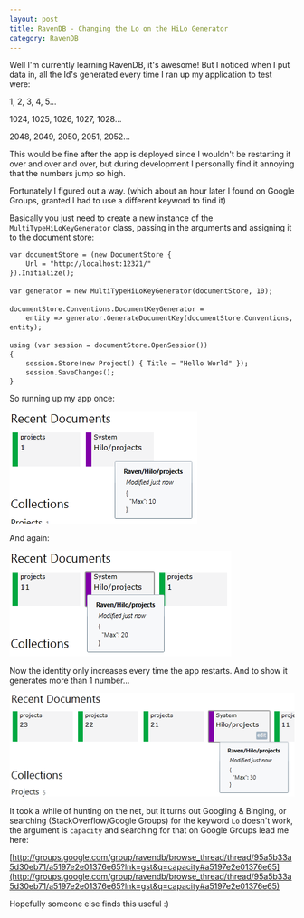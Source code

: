 ```yaml
---
layout: post
title: RavenDB - Changing the Lo on the HiLo Generator
category: RavenDB
---
```


Well I'm currently learning RavenDB, it's awesome! But I noticed when I put data in, all the Id's generated every time I ran up my application to test were:

1, 2, 3, 4, 5...

1024, 1025, 1026, 1027, 1028...

2048, 2049, 2050, 2051, 2052...

This would be fine after the app is deployed since I wouldn't be restarting it over and over and over, but during development I personally find it annoying that the numbers jump so high.

Fortunately I figured out a way. (which about an hour later I found on Google Groups, granted I had to use a different keyword to find it)

Basically you just need to create a new instance of the `MultiTypeHiLoKeyGenerator` class, passing in the arguments and assigning it to the document store:

    var documentStore = (new DocumentStore { 
        Url = "http://localhost:12321/" 
    }).Initialize();
    
    var generator = new MultiTypeHiLoKeyGenerator(documentStore, 10);
    
    documentStore.Conventions.DocumentKeyGenerator = 
        entity => generator.GenerateDocumentKey(documentStore.Conventions, entity);

    using (var session = documentStore.OpenSession())
    {
        session.Store(new Project() { Title = "Hello World" });
        session.SaveChanges();
    }

So running up my app once:

![](/images/ravendb-hilo-1.png)

And again:

![](/images/ravendb-hilo-2.png)

Now the identity only increases every time the app restarts. And to show it generates more than 1 number...

![](/images/ravendb-hilo-3.png)

It took a while of hunting on the net, but it turns out Googling & Binging, or searching (StackOverflow/Google Groups) for the keyword `Lo` doesn't work, the argument is `capacity` and searching for that on Google Groups lead me here:

[http://groups.google.com/group/ravendb/browse_thread/thread/95a5b33a5d30eb71/a5197e2e01376e65?lnk=gst&q=capacity#a5197e2e01376e65](http://groups.google.com/group/ravendb/browse_thread/thread/95a5b33a5d30eb71/a5197e2e01376e65?lnk=gst&q=capacity#a5197e2e01376e65)

Hopefully someone else finds this useful :)
